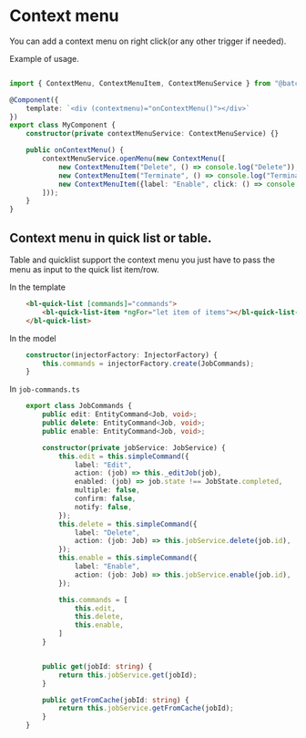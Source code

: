 # Context menu

You can add a context menu on right click(or any other trigger if needed).


Example of usage.
```typescript

import { ContextMenu, ContextMenuItem, ContextMenuService } from "@batch-flask/ui/context-menu";

@Component({
    template: `<div (contextmenu)="onContextMenu()"></div>`
})
export class MyComponent {
    constructor(private contextMenuService: ContextMenuService) {}

    public onContextMenu() {
        contextMenuService.openMenu(new ContextMenu([
            new ContextMenuItem("Delete", () => console.log("Delete")),
            new ContextMenuItem("Terminate", () => console.log("Terminate")),
            new ContextMenuItem({label: "Enable", click: () => console.log("Enable"), enable: false}),
        ]));
    }
}
```

## Context menu in quick list or table.
Table and quicklist support the context menu you just have to pass the menu as input to the quick list item/row.

In the template
```html
    <bl-quick-list [commands]="commands">
        <bl-quick-list-item *ngFor="let item of items"></bl-quick-list-item>
    </bl-quick-list>
```

In the model
```typescript
    constructor(injectorFactory: InjectorFactory) {
        this.commands = injectorFactory.create(JobCommands);
    }
```

In `job-commands.ts`
```ts
    export class JobCommands {
        public edit: EntityCommand<Job, void>;
        public delete: EntityCommand<Job, void>;
        public enable: EntityCommand<Job, void>;

        constructor(private jobService: JobService) {
            this.edit = this.simpleCommand({
                label: "Edit",
                action: (job) => this._editJob(job),
                enabled: (job) => job.state !== JobState.completed,
                multiple: false,
                confirm: false,
                notify: false,
            });
            this.delete = this.simpleCommand({
                label: "Delete",
                action: (job: Job) => this.jobService.delete(job.id),
            });
            this.enable = this.simpleCommand({
                label: "Enable",
                action: (job: Job) => this.jobService.enable(job.id),
            });

            this.commands = [
                this.edit,
                this.delete,
                this.enable,
            ]
        }


        public get(jobId: string) {
            return this.jobService.get(jobId);
        }

        public getFromCache(jobId: string) {
            return this.jobService.getFromCache(jobId);
        }
    }
```
